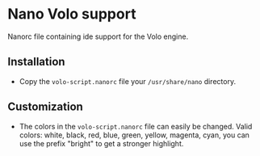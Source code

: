 # Nano Volo support

Nanorc file containing ide support for the Volo engine.

## Installation
* Copy the `volo-script.nanorc` file your `/usr/share/nano` directory.

## Customization
* The colors in the `volo-script.nanorc` file can easily be changed. Valid colors: white, black, red,
blue, green, yellow, magenta, cyan, you can use the prefix "bright" to get a stronger highlight.
